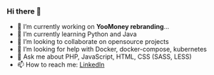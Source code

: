 ### Hi there 👋

<!--
**tonchik-tm/tonchik-tm** is a ✨ _special_ ✨ repository because its `README.md` (this file) appears on your GitHub profile.

Here are some ideas to get you started:

- 🔭 I’m currently working on ...
- 🌱 I’m currently learning ...
- 👯 I’m looking to collaborate on ...
- 🤔 I’m looking for help with ...
- 💬 Ask me about ...
- 📫 How to reach me: ...
- 😄 Pronouns: ...
- ⚡ Fun fact: ...
- Test
-->

- 🔭 I’m currently working on **YooMoney rebranding**...
- 🌱 I’m currently learning Python and Java
- 👯 I’m looking to collaborate on opensource projects
- 🤔 I’m looking for help with Docker, docker-compose, kubernetes
- 💬 Ask me about PHP, JavaScript, HTML, CSS (SASS, LESS)
- 📫 How to reach me: [LinkedIn](https://www.linkedin.com/in/tonchik/)
